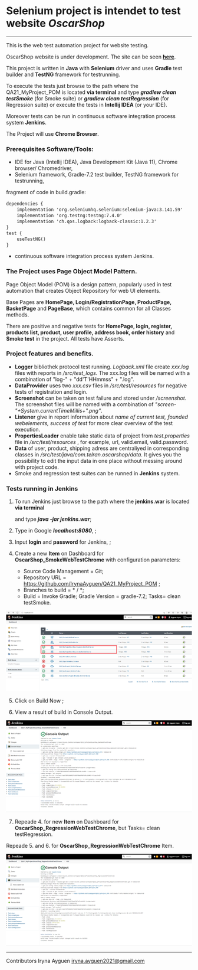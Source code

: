 # Selenium project is intendet to test website *OscarShop*

---------------------------------------------------------------

This is the web test automation project for website testing.

OscarShop website is under development. The site can be seen   **[here](http://selenium1py.pythonanywhere.com)**.

This project is written in **Java**  with  **Selenium** driver  and  uses  **Gradle** test builder  and  **TestNG** framework for testrunning.

To execute the tests just browse to the path where the QA21_MyProject_POM is located **via terminal** and type ***gradlew clean testSmoke*** (for Smoke suite) or ***gradlew clean testRegression*** (for Regression suite) or execute the tests in **Intellij IDEA** (or your IDE). 

Moreover tests can be run in continuous software integration process system **Jenkins**. 

The Project will use **Chrome Browser**.

### Prerequisites Software/Tools:

- IDE for Java (Intellij IDEA), Java Development Kit (Java 11), Chrome browser/ Chromedriver, 
- Selenium framework,  Gradle-7.2 test builder, TestNG framework for testrunning,
 
fragment of code in build.gradle:
```
dependencies {
    implementation 'org.seleniumhq.selenium:selenium-java:3.141.59'
    implementation 'org.testng:testng:7.4.0'
    implementation 'ch.qos.logback:logback-classic:1.2.3'
}
test {
    useTestNG()
}
```
- continuous software integration process system Jenkins. 

### The Project uses Page Object Model Pattern.

Page Object Model (POM) is a design pattern, popularly used in test automation that creates Object Repository for web UI elements.

Base Pages are **HomePage, Login/RegistrationPage, ProductPage, BasketPage** and **PageBase**, which contains  common for all Classes methods.

There are positive and negative tests for **HomePage, login, register, products list, product, user profile, address book, order history**
and **Smoke test** in the project. All tests have  Asserts.

### Project features and benefits.

- **Logger** bibliothek protocol test running.  *Logback.xml* file create *xxx.log* files with reports in */src/test_logs*. The xxx.log files will be named with a combination of "log-" + "dd'T'HHmmss" + ".log".
- **DataProvider** uses two  *xxx.csv* files in */src/test/resources* for negative tests of registration and login.
- **Screenshot** can be taken on test failure and stored under */screenshot*. The screenshot files will be named with a combination of
 *"screen-"+System.currentTimeMillis+".png"*.
- **Listener** give in report information about *name of current test, founded webelements, success of test* for more clear overview of the test execution.
- **PropertiesLoader** enable  take static data of project from *test.properties* file in */src/test/resources* , for example, url, valid.email, valid.password.
- **Data** of user, product, shipping adress are centraliyed in corresponding classes in */src/test/java/com.telran.oscarshop/data*. 
 It gives you the possibility to edit the input data in one place without messing around with project code.
- Smoke  and regression test suites can be runned in **Jenkins** system.

### Tests running in Jenkins

1. To run Jenkins just browse to the path where the **jenkins.war** is located **via terminal** 

   and type ***java -jar jenkins.war***;

2. Type in Google ***localhost:8080***, <Enter>;

3. Input **login** and **password** for Jenkins, <Sign in>;

4. Create a new **Item** on Dashboard for **OscarShop_SmokeWebTestChrome** with configuration parameters:
   - Source Code Management = Git; 
   - Repository URL = https://github.com/IrynaAyguen/QA21_MyProject_POM ; 
   - Branches to build = * / *;
   - Build = Invoke Gradle; Gradle Version = gradle-7.2; Tasks= clean testSmoke.
  
  ![Screenshot of Items](screenshot/jenkinsItems.png)
  
5. Click on  Build Now ; 
  
6. View a result of build in Console Output.
  
  ![Screenshot of ConsoleOutput for Smoke test](screenshot/ConsoleOutputSmoke.png)
  
7. Repeade 4. for new **Item** on Dashboard for **OscarShop_RegressionWebTestChrome**, but Tasks= clean testRegression. 
  
  Repeade 5. and 6. for  **OscarShop_RegressionWebTestChrome** Item.
  
   ![Screenshot of ConsoleOutput for Regression test](screenshot/ConsoleOutputRegression.png)
  

 -------------------------------------------------- 
  
Contributors Iryna Ayguen iryna.ayguen2021@gmail.com
